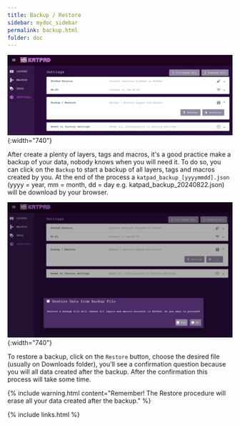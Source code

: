 ```yaml
---
title: Backup / Restore
sidebar: mydoc_sidebar
permalink: backup.html
folder: doc
---
```


![SETTINGS](./images/backup.jpg){:width="740"}

After create a plenty of layers, tags and macros, it's a good practice make a backup of your data, nobody knows when you will need it. To do so, you can click on the `Backup` to start a backup of all layers, tags and macros created by you. At the end of the process a `katpad_backup_[yyyymmdd].json` (yyyy = year, mm = month, dd = day e.g. katpad_backup_20240822.json) will be download by your browser.

![SETTINGS](./images/restore.jpg){:width="740"}

To restore a backup, click on the `Restore` button, choose the desired file (usually on Downloads folder), you'll see a confirmation question because you will all data created after the backup. After the confirmation this process will take some time.

{% include warning.html content="Remember! The Restore procedure will erase all your data created after the backup." %}

{% include links.html %}
